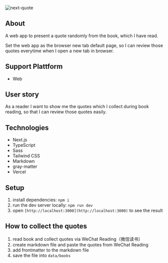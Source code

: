 ![next-quote](https://user-images.githubusercontent.com/12739843/141909627-8617d8b7-24e8-47a6-8e30-5895785f7837.gif)

## About

A web app to present a quote randomly from the book, which I have read.

Set the web app as the browser new tab default page, so I can review those quotes everytime when I open a new tab in browser. 

## Support Plattform

- Web

## User story

As a reader I want to show me the quotes which I collect during book reading, so that I can review those quotes easily.

## Technologies

- Next.js
- TypeScript
- Sass
- Tailwind CSS
- Markdown
- gray-matter
- Vercel

## Setup

1. install dependencies: `npm i`
2. run the dev server locally: `npm run dev`
3. open `[http://localhost:3000](http://localhost:3000)` to see the result

## How to collect the quotes

1. read book and collect quotes via WeChat Reading（微信读书）
2. create markdown file and paste the quotes from WeChat Reading
3. add frontmatter to the markdown file
4. save the file into `data/books`
